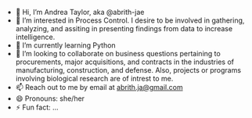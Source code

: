 - 👋 Hi, I’m Andrea Taylor, aka @abrith-jae
- 👀 I’m interested in Process Control. I desire to be involved in gathering, analyzing, and assiting in presenting findings from data to increase intelligence. 
- 🌱 I’m currently learning Python
- 💞️ I’m looking to collaborate on business questions pertaining to procurements, major acquisitions, and contracts in the industries of manufacturing, construction, and defense. Also, projects or programs involving biological research are of intrest to me. 
- 📫 Reach out to me by email at abrith.ja@gmail.com
- 😄 Pronouns: she/her
- ⚡ Fun fact: ...

<!---
abrith-jae/abrith-jae is a ✨ special ✨ repository because its `README.md` (this file) appears on your GitHub profile.
You can click the Preview link to take a look at your changes.
--->

